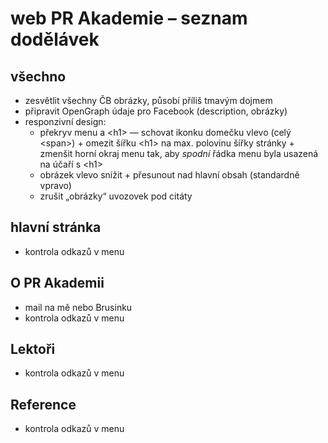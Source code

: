# web PR Akademie – seznam dodělávek

## všechno

* zesvětlit všechny ČB obrázky, působí příliš tmavým dojmem
* připravit OpenGraph údaje pro Facebook (description, obrázky)
* responzivní design:
    * překryv menu a &lt;h1&gt; — schovat ikonku domečku vlevo (celý &lt;span&gt;) + omezit šířku &lt;h1&gt; na max. polovinu šířky stránky + zmenšit horní okraj menu tak, aby _spodní_ řádka menu byla usazená na účaří s &lt;h1&gt;
    * obrázek vlevo snížit + přesunout nad hlavní obsah (standardně vpravo)
    * zrušit „obrázky“ uvozovek pod citáty

## hlavní stránka

* kontrola odkazů v menu

## O PR Akademii

* mail na mě nebo Brusinku
* kontrola odkazů v menu

## Lektoři

* kontrola odkazů v menu

## Reference

* kontrola odkazů v menu
